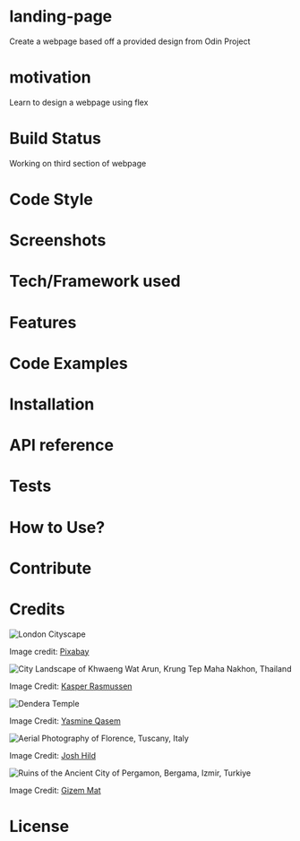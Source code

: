 # landing-page

Create a webpage based off a provided design from Odin Project

# motivation 

Learn to design a webpage using flex 

# Build Status

Working on third section of webpage

# Code Style

# Screenshots

# Tech/Framework used

# Features

# Code Examples

# Installation

# API reference

# Tests

# How to Use? 

# Contribute

# Credits

![London Cityscape](https://www.pexels.com/photo/460672/)

Image credit: [Pixabay](https://www.pexels.com/@pixabay/)

![City Landscape of Khwaeng Wat Arun, Krung Tep Maha Nakhon, Thailand](https://www.pexels.com/photo/city-landscape-1031659/)

Image Credit: [Kasper Rasmussen](https://www.pexels.com/@freestockpro/)

![Dendera Temple](https://www.pexels.com/photo/a-tourist-looking-at-pillars-inside-the-dendera-temple-2034684/)

Image Credit: [Yasmine Qasem](https://www.pexels.com/@yasmine-qasem-1054896/)

![Aerial Photography of Florence, Tuscany, Italy](https://www.pexels.com/photo/aerial-photography-of-city-2422461/)

Image Credit: [Josh Hild](https://www.pexels.com/@josh-hild-1270765/)

![Ruins of the Ancient City of Pergamon, Bergama, Izmir, Turkiye](https://www.pexels.com/photo/ruins-of-the-ancient-city-of-pergamon-9888192/)

Image Credit: [Gizem Mat](https://www.pexels.com/@gizem-mat/) 

# License




